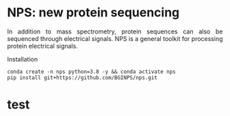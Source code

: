 # NPS: new protein sequencing


<p align="justify">
In addition to mass spectrometry, protein sequences can also be sequenced through electrical signals. NPS is a general toolkit for processing protein electrical signals.
</p
  


# Installation


```
conda create -n nps python=3.8 -y && conda activate nps
pip install git+https://github.com/BGINPS/nps.git
```

# test
